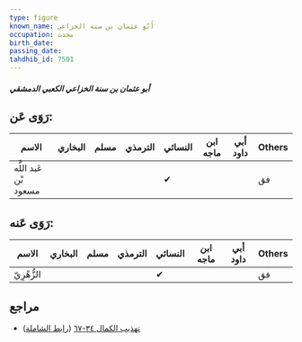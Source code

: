 ```yaml
---
type: figure
known_name: أَبُو عثمان بن سنة الخزاعي
occupation: محدث
birth_date:
passing_date:
tahdhib_id: 7501
---
```

##### أبو عثمان بن سنة الخزاعي الكعبي الدمشقي

## رَوَى عَن:
| الاسم                 | البخاري | مسلم | الترمذي | النسائي | ابن ماجه | أبي داود | Others |
| --------------------- | ------- | ---- | ------- | ------- | -------- | -------- | ------ |
| عَبد اللَّه بْن مسعود |         |      |         | ✔       |          |          | فق     |
## رَوَى عَنه:
| الاسم       | البخاري | مسلم | الترمذي | النسائي | ابن ماجه | أبي داود | Others |
| ----------- | ------- | ---- | ------- | ------- | -------- | -------- | ------ |
| الزُّهْرِيّ |         |      |         | ✔       |          |          | فق     |
## مراجع
- [تهذيب الكمال ٣٤-٦٧](obsidian://open?vault=Tahdhib-al-Kamal&file=Figures/٧٥٠١-أبو%20عثمان%20بن%20سنة%20الخزاعي%20الكعبي%20الدمشقي) ([رابط الشاملة](https://shamela.ws/book/3722/18184))